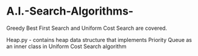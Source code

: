 # A.I.-Search-Algorithms-
Greedy Best First Search and Uniform Cost Search are covered.

Heap.py - contains heap data structure that implements Priority Queue as an inner class in Uniform Cost Search algorithm
